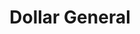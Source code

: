 ---
title: "Dollar General"
url: /indianapolis/dollar-general-west-washington-street/
shop: Kramladen
---